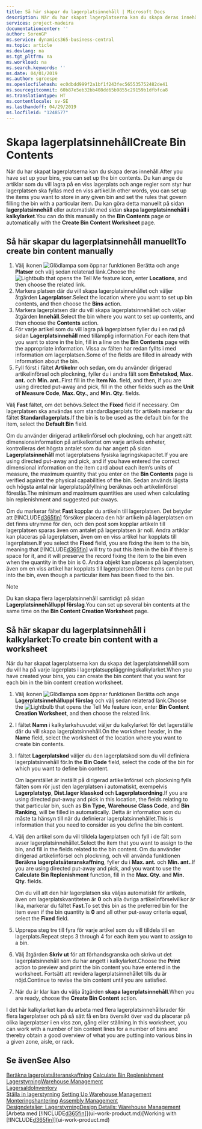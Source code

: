 ```yaml
---
title: Så här skapar du lagerplatsinnehåll | Microsoft Docs
description: När du har skapat lagerplatserna kan du skapa deras innehåll. Du kan ange de artiklar som du vill lagra på en viss lagerplats och ange regler som styr hur lagerplatsen ska fyllas med en viss artikel.
services: project-madeira
documentationcenter: ''
author: SorenGP
ms.service: dynamics365-business-central
ms.topic: article
ms.devlang: na
ms.tgt_pltfrm: na
ms.workload: na
ms.search.keywords: ''
ms.date: 04/01/2019
ms.author: sgroespe
ms.openlocfilehash: ec0dbdd999f2a1bf1f243fec565535752482de41
ms.sourcegitcommit: 60b87e5eb32bb408dd65b9855c29159b1dfbfca8
ms.translationtype: HT
ms.contentlocale: sv-SE
ms.lasthandoff: 04/29/2019
ms.locfileid: "1248577"
---
```

# <a name="create-bin-contents"></a><span data-ttu-id="8fd5a-104">Skapa lagerplatsinnehåll</span><span class="sxs-lookup"><span data-stu-id="8fd5a-104">Create Bin Contents</span></span>
<span data-ttu-id="8fd5a-105">När du har skapat lagerplatserna kan du skapa deras innehåll.</span><span class="sxs-lookup"><span data-stu-id="8fd5a-105">After you have set up your bins, you can set up the bin contents.</span></span> <span data-ttu-id="8fd5a-106">Du kan ange de artiklar som du vill lagra på en viss lagerplats och ange regler som styr hur lagerplatsen ska fyllas med en viss artikel.</span><span class="sxs-lookup"><span data-stu-id="8fd5a-106">In other words, you can set up the items you want to store in any given bin and set the rules that govern filling the bin with a particular item.</span></span> <span data-ttu-id="8fd5a-107">Du kan göra detta manuellt på sidan **lagerplatsinnehåll** eller automatiskt med sidan **skapa lagerplatsinnehåll i kalkylarket**.</span><span class="sxs-lookup"><span data-stu-id="8fd5a-107">You can do this manually on the **Bin Contents** page or automatically with the **Create Bin Content Worksheet** page.</span></span>

## <a name="to-create-bin-content-manually"></a><span data-ttu-id="8fd5a-108">Så här skapar du lagerplatsinnehåll manuellt</span><span class="sxs-lookup"><span data-stu-id="8fd5a-108">To create bin content manually</span></span>  
1.  <span data-ttu-id="8fd5a-109">Välj ikonen ![Glödlampa som öppnar funktionen Berätta](media/ui-search/search_small.png "Berätta vad du vill göra") och ange **Platser** och välj sedan relaterad länk.</span><span class="sxs-lookup"><span data-stu-id="8fd5a-109">Choose the ![Lightbulb that opens the Tell Me feature](media/ui-search/search_small.png "Tell me what you want to do") icon, enter **Locations**, and then choose the related link.</span></span>  
2.  <span data-ttu-id="8fd5a-110">Markera platsen där du vill skapa lagerplatsinnehållet och väljer åtgärden **Lagerplatser**.</span><span class="sxs-lookup"><span data-stu-id="8fd5a-110">Select the location where you want to set up bin contents,  and then choose the **Bins** action.</span></span>  
3.  <span data-ttu-id="8fd5a-111">Markera lagerplatsen där du vill skapa lagerplatsinnehållet och väljer åtgärden **Innehåll**.</span><span class="sxs-lookup"><span data-stu-id="8fd5a-111">Select the bin where you want to set up contents, and then choose the **Contents** action.</span></span>  
4.  <span data-ttu-id="8fd5a-112">För varje artikel som du vill lagra på lagerplatsen fyller du i en rad på sidan **Lagerplatsinnehåll** med tillämplig information.</span><span class="sxs-lookup"><span data-stu-id="8fd5a-112">For each item that you want to store in the bin, fill in a line on the **Bin Contents** page with the appropriate information.</span></span> <span data-ttu-id="8fd5a-113">Vissa av fälten har redan fyllts i med information om lagerplatsen.</span><span class="sxs-lookup"><span data-stu-id="8fd5a-113">Some of the fields are filled in already with information about the bin.</span></span>  
5.  <span data-ttu-id="8fd5a-114">Fyll först i fältet **Artikelnr** och sedan, om du använder dirigerad artikelinförsel och plockning, fyller du i andra fält som **Enhetskod**, **Max. ant.** och **Min. ant.**.</span><span class="sxs-lookup"><span data-stu-id="8fd5a-114">First fill in the **Item No.** field, and then, if you are using directed put-away and pick, fill in the other fields such as the **Unit of Measure Code**, **Max. Qty.**, and **Min. Qty.** fields.</span></span>  

<span data-ttu-id="8fd5a-115">Välj **Fast** fältet, om det behövs.</span><span class="sxs-lookup"><span data-stu-id="8fd5a-115">Select the **Fixed** field if necessary.</span></span> <span data-ttu-id="8fd5a-116">Om lagerplatsen ska användas som standardlagerplats för artikeln markerar du fältet **Standardlagerplats**.</span><span class="sxs-lookup"><span data-stu-id="8fd5a-116">If the bin is to be used as the default bin for the item, select the **Default Bin** field.</span></span>  

<span data-ttu-id="8fd5a-117">Om du använder dirigerad artikelinförsel och plockning, och har angett rätt dimensionsinformation på artikelkortet om varje artikels enheter, kontrolleras det högsta antalet som du har angett på sidan **Lagerplatsinnehåll** mot lagerplatsens fysiska lagringskapacitet.</span><span class="sxs-lookup"><span data-stu-id="8fd5a-117">If you are using directed put-away and pick, and if you have entered the correct dimensional information on the item card about each item’s units of measure, the maximum quantity that you enter on the **Bin Contents** page is verified against the physical capabilities of the bin.</span></span> <span data-ttu-id="8fd5a-118">Sedan används lägsta och högsta antal när lagerplatspåfyllning beräknas och artikelinförsel föreslås.</span><span class="sxs-lookup"><span data-stu-id="8fd5a-118">The minimum and maximum quantities are used when calculating bin replenishment and suggested put-aways.</span></span>  

<span data-ttu-id="8fd5a-119">Om du markerar fältet **Fast** kopplar du artikeln till lagerplatsen. Det betyder att [!INCLUDE[d365fin](includes/d365fin_md.md)] försöker placera den här artikeln på lagerplatsen om det finns utrymme för den, och den post som kopplar artikeln till lagerplatsen sparas även om antalet på lagerplatsen är noll. Andra artiklar kan placeras på lagerplatsen, även om en viss artikel har kopplats till lagerplatsen.</span><span class="sxs-lookup"><span data-stu-id="8fd5a-119">If you select the **Fixed** field, you are fixing the item to the bin, meaning that [!INCLUDE[d365fin](includes/d365fin_md.md)] will try to put this item in the bin if there is space for it, and it will preserve the record fixing the item to the bin even when the quantity in the bin is 0.</span></span> <span data-ttu-id="8fd5a-120">Andra objekt kan placeras på lagerplatsen, även om en viss artikel har kopplats till lagerplatsen.</span><span class="sxs-lookup"><span data-stu-id="8fd5a-120">Other items can be put into the bin, even though a particular item has been fixed to the bin.</span></span>  

> [!NOTE]  
>  <span data-ttu-id="8fd5a-121">Du kan skapa flera lagerplatsinnehåll samtidigt på sidan **Lagerplatsinnehålluppl förslag**.</span><span class="sxs-lookup"><span data-stu-id="8fd5a-121">You can set up several bin contents at the same time on the **Bin Content Creation Worksheet** page.</span></span>  

## <a name="to-create-bin-content-with-a-worksheet"></a><span data-ttu-id="8fd5a-122">Så här skapar du lagerplatsinnehåll i kalkylarket:</span><span class="sxs-lookup"><span data-stu-id="8fd5a-122">To create bin content with a worksheet</span></span>  
<span data-ttu-id="8fd5a-123">När du har skapat lagerplatserna kan du skapa det lagerplatsinnehåll som du vill ha på varje lagerplats i lagerplatsuppläggningskalkylarket.</span><span class="sxs-lookup"><span data-stu-id="8fd5a-123">When you have created your bins, you can create the bin content that you want for each bin in the bin content creation worksheet.</span></span>

1.  <span data-ttu-id="8fd5a-124">Välj ikonen ![Glödlampa som öppnar funktionen Berätta](media/ui-search/search_small.png "Berätta vad du vill göra") och ange **Lagerplatsinnehålluppl förslag** och välj sedan relaterad länk.</span><span class="sxs-lookup"><span data-stu-id="8fd5a-124">Choose the ![Lightbulb that opens the Tell Me feature](media/ui-search/search_small.png "Tell me what you want to do") icon, enter **Bin Content Creation Worksheet**, and then choose the related link.</span></span>  
2.  <span data-ttu-id="8fd5a-125">I fältet **Namn** i kalkylarkshuvudet väljer du kalkylarket för det lagerställe där du vill skapa lagerplatsinnehåll.</span><span class="sxs-lookup"><span data-stu-id="8fd5a-125">On the worksheet header, in the **Name** field, select the worksheet of the location where you want to create bin contents.</span></span>  
3.  <span data-ttu-id="8fd5a-126">I fältet **Lagerplatskod** väljer du den lagerplatskod som du vill definiera lagerplatsinnehåll för.</span><span class="sxs-lookup"><span data-stu-id="8fd5a-126">In the **Bin Code** field, select the code of the bin for which you want to define bin content.</span></span>   

    <span data-ttu-id="8fd5a-127">Om lagerstället är inställt på dirigerad artikelinförsel och plockning fylls fälten som rör just den lagerplatsen i automatiskt, exempelvis **Lagerplatstyp**, **Dist.lager klasskod** och **Lagerplatsordning**.</span><span class="sxs-lookup"><span data-stu-id="8fd5a-127">If you are using directed put-away and pick in this location, the fields relating to that particular bin, such as **Bin Type**, **Warehouse Class Code**, and **Bin Ranking**, will be filled in automatically.</span></span> <span data-ttu-id="8fd5a-128">Detta är information som du måste ta hänsyn till när du definierar lagerplatsinnehållet.</span><span class="sxs-lookup"><span data-stu-id="8fd5a-128">This is information that you need to consider as you define the bin content.</span></span>  
4.  <span data-ttu-id="8fd5a-129">Välj den artikel som du vill tilldela lagerplatsen och fyll i de fält som avser lagerplatsinnehållet.</span><span class="sxs-lookup"><span data-stu-id="8fd5a-129">Select the item that you want to assign to the bin, and fill in the fields related to the bin content.</span></span> <span data-ttu-id="8fd5a-130">Om du använder dirigerad artikelinförsel och plockning, och vill använda funktionen **Beräkna lagerplatsåteranskaffning**, fyller du i **Max. ant.** och **Min. ant.**.</span><span class="sxs-lookup"><span data-stu-id="8fd5a-130">If you are using directed put-away and pick, and you want to use the **Calculate Bin Replenishment** function, fill in the **Max. Qty.** and **Min. Qty.** fields.</span></span>  

    <span data-ttu-id="8fd5a-131">Om du vill att den här lagerplatsen ska väljas automatiskt för artikeln, även om lagerplatskvantiteten är **0** och alla övriga artikelinförselvillkor är lika, markerar du fältet **Fast**.</span><span class="sxs-lookup"><span data-stu-id="8fd5a-131">To set this bin as the preferred bin for the item even if the bin quantity is **0** and all other put-away criteria equal, select the **Fixed** field.</span></span>  
5.  <span data-ttu-id="8fd5a-132">Upprepa steg tre till fyra för varje artikel som du vill tilldela till en lagerplats.</span><span class="sxs-lookup"><span data-stu-id="8fd5a-132">Repeat steps 3 through 4 for each item you want to assign to a bin.</span></span>  
6.  <span data-ttu-id="8fd5a-133">Välj åtgärden **Skriv ut** för att förhandsgranska och skriva ut det lagerplatsinnehåll som du har angett i kalkylarket.</span><span class="sxs-lookup"><span data-stu-id="8fd5a-133">Choose the **Print** action to preview and print the bin content you have entered in the worksheet.</span></span> <span data-ttu-id="8fd5a-134">Fortsätt att revidera lagerplatsinnehållet tills du är nöjd.</span><span class="sxs-lookup"><span data-stu-id="8fd5a-134">Continue to revise the bin content until you are satisfied.</span></span>  
7.  <span data-ttu-id="8fd5a-135">När du är klar kan du välja åtgärden **skapa lagerplatsinnehåll**.</span><span class="sxs-lookup"><span data-stu-id="8fd5a-135">When you are ready, choose the **Create Bin Content** action.</span></span>  

<span data-ttu-id="8fd5a-136">I det här kalkylarket kan du arbeta med flera lagerplatsinnehållsrader för flera lagerplatser och på så sätt få en bra översikt över vad du placerar på olika lagerplatser i en viss zon, gång eller ställning.</span><span class="sxs-lookup"><span data-stu-id="8fd5a-136">In this worksheet, you can work with a number of bin content lines for a number of bins and thereby obtain a good overview of what you are putting into various bins in a given zone, aisle, or rack.</span></span>  

## <a name="see-also"></a><span data-ttu-id="8fd5a-137">Se även</span><span class="sxs-lookup"><span data-stu-id="8fd5a-137">See Also</span></span>
<span data-ttu-id="8fd5a-138">[Beräkna lagerplatsåteranskaffning](warehouse-how-to-calculate-bin-replenishment.md)  </span><span class="sxs-lookup"><span data-stu-id="8fd5a-138">[Calculate Bin Replenishment](warehouse-how-to-calculate-bin-replenishment.md)  </span></span>  
[<span data-ttu-id="8fd5a-139">Lagerstyrning</span><span class="sxs-lookup"><span data-stu-id="8fd5a-139">Warehouse Management</span></span>](warehouse-manage-warehouse.md)  
[<span data-ttu-id="8fd5a-140">Lagersaldo</span><span class="sxs-lookup"><span data-stu-id="8fd5a-140">Inventory</span></span>](inventory-manage-inventory.md)  
<span data-ttu-id="8fd5a-141">[Ställa in lagerstyrning](warehouse-setup-warehouse.md)   </span><span class="sxs-lookup"><span data-stu-id="8fd5a-141">[Setting Up Warehouse Management](warehouse-setup-warehouse.md)   </span></span>  
<span data-ttu-id="8fd5a-142">[Monteringshantering](assembly-assemble-items.md)  </span><span class="sxs-lookup"><span data-stu-id="8fd5a-142">[Assembly Management](assembly-assemble-items.md)  </span></span>  
[<span data-ttu-id="8fd5a-143">Designdetaljer: Lagerstyrning</span><span class="sxs-lookup"><span data-stu-id="8fd5a-143">Design Details: Warehouse Management</span></span>](design-details-warehouse-management.md)  
<span data-ttu-id="8fd5a-144">[Arbeta med [!INCLUDE[d365fin](includes/d365fin_md.md)]](ui-work-product.md)</span><span class="sxs-lookup"><span data-stu-id="8fd5a-144">[Working with [!INCLUDE[d365fin](includes/d365fin_md.md)]](ui-work-product.md)</span></span>
